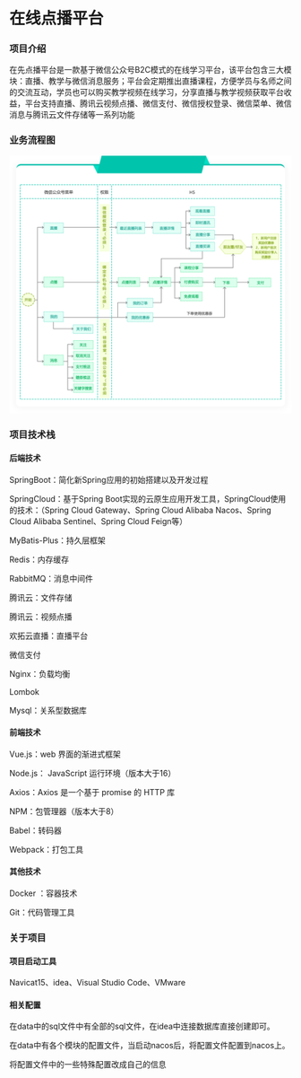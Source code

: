 # 在线点播平台

### 项目介绍

在先点播平台是一款基于微信公众号B2C模式的在线学习平台，该平台包含三大模块：直播、教学与微信消息服务；平台会定期推出直播课程，方便学员与名师之间的交流互动，学员也可以购买教学视频在线学习，分享直播与教学视频获取平台收益，平台支持直播、腾讯云视频点播、微信支付、微信授权登录、微信菜单、微信消息与腾讯云文件存储等一系列功能

### 业务流程图

![yewuliucheng](data/images/yewuliucheng.png)

### 项目技术栈

#### 后端技术

SpringBoot：简化新Spring应用的初始搭建以及开发过程

SpringCloud：基于Spring Boot实现的云原生应用开发工具，SpringCloud使用的技术：（Spring Cloud Gateway、Spring Cloud Alibaba Nacos、Spring Cloud Alibaba Sentinel、Spring Cloud Feign等）

MyBatis-Plus：持久层框架

Redis：内存缓存

RabbitMQ：消息中间件

腾讯云：文件存储

腾讯云：视频点播

欢拓云直播：直播平台

微信支付

Nginx：负载均衡

Lombok

Mysql：关系型数据库

#### 前端技术

Vue.js：web 界面的渐进式框架

Node.js： JavaScript 运行环境（版本大于16）

Axios：Axios 是一个基于 promise 的 HTTP 库

NPM：包管理器（版本大于8）

Babel：转码器

Webpack：打包工具

#### 其他技术

Docker ：容器技术

Git：代码管理工具

### 关于项目

#### 项目启动工具

Navicat15、idea、Visual Studio Code、VMware

#### 相关配置

在data中的sql文件中有全部的sql文件，在idea中连接数据库直接创建即可。

在data中有各个模块的配置文件，当启动nacos后，将配置文件配置到nacos上。

将配置文件中的一些特殊配置改成自己的信息


